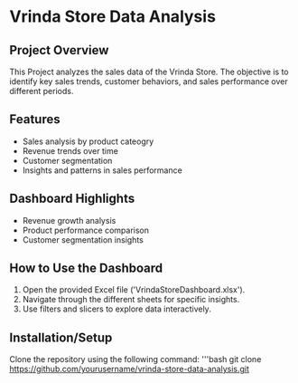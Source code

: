 # Vrinda Store Data Analysis

## Project Overview
This Project analyzes the sales data of the Vrinda Store. The objective is to identify key sales trends, customer behaviors, and sales performance over different periods.

## Features
- Sales analysis by product cateogry
- Revenue trends over time
- Customer segmentation
- Insights and patterns in sales performance

## Dashboard Highlights
- Revenue growth analysis
- Product performance comparison
- Customer segmentation insights

## How to Use the Dashboard
1. Open the provided Excel file ('VrindaStoreDashboard.xlsx').
2. Navigate through the different sheets for specific insights.
3. Use filters and slicers to explore data interactively.

## Installation/Setup
Clone the repository using the following command:
'''bash
git clone https://github.com/yourusername/vrinda-store-data-analysis.git

